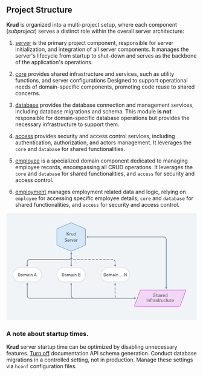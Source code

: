 ## Project Structure

**Krud** is organized into a multi-project setup, where each component (_subproject_) serves a distinct role within
the overall server architecture:

1. [server](../krud-server) is the primary project component, responsible for server initialization, and integration of all server components.
   It manages the server's lifecycle from startup to shut-down and serves as the backbone of the application's operations.

2. [core](../krud-system/core) provides shared infrastructure and services, such as utility functions, and server configurations
   Designed to support operational needs of domain-specific components, promoting code reuse to shared concerns.

3. [database](../krud-system/core) provides the database connection and management services, including database migrations and schema.
   This module **is not** responsible for domain-specific database operations but provides the necessary infrastructure to support them.

4. [access](../krud-system/access) provides security and access control services, including authentication, authorization,
   and actors management. It leverages the `core` and `database` for shared functionalities.

5. [employee](../krud-domain/employee) is a specialized domain component dedicated to managing employee records, encompassing all CRUD operations.
   It leverages the `core` and `database` for shared functionalities, and `access` for security and access control.

6. [employment](../krud-domain/employment) manages employment related data and logic, relying on
   `employee` for accessing specific employee
   details, `core` and `database` for shared functionalities, and `access` for security and access control.

<img src="./screenshots/server.jpg" width="800" alt="server">

### A note about startup times.

**Krud** server startup time can be optimized by disabling unnecessary features.
[Turn off](../krud-system/core/src/main/resources/config/config_api_schema.conf) documentation API schema generation.
Conduct database migrations in a controlled setting, not in production. Manage these settings via `hconf` configuration files.
